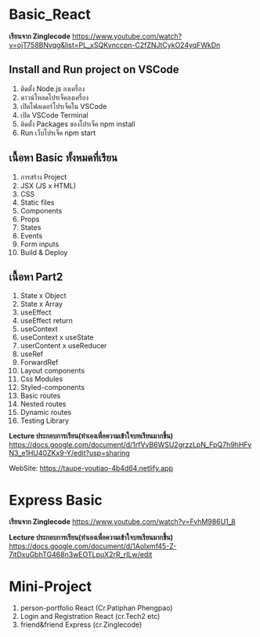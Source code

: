 # Basic_React

**เรียนจาก Zinglecode**
https://www.youtube.com/watch?v=ojT758BNvqg&list=PL_xSQKvnccpn-C2fZNJtCykO24yqFWkDn

## Install and Run project on VSCode
1. ติดตั้ง Node.js ลงเครื่อง
2. ดาวน์โหลดโปรเจ็คลงเครื่อง
3. เปิดโฟลเดอร์โปรเจ็คใน VSCode
4. เปิด VSCode Terminal
5. ติดตั้ง Packages ของโปรเจ็ค npm install
6. Run เว็บโปรเจ็ค npm start

## เนื้อหา Basic ทั้งหมดที่เรียน
1. การสร้าง Project
2. JSX (JS x HTML)
3. CSS
4. Static files
5. Components
6. Props
7. States
8. Events
9. Form inputs
10. Build & Deploy

## เนื้อหา Part2
1. State x Object
2. State x Array
3. useEffect
4. useEffect return
5. useContext
6. useContext x useState
7. userContent x useReducer
8. useRef
9. ForwardRef
10. Layout components
11. Css Modules
12. Styled-components
13. Basic routes
14. Nested routes
15. Dynamic routes
16. Testing Library

**Lecture ประกอบการเรียน(ทำเองเพื่อความเข้าใจบทเรียนมากขึ้น)**
https://docs.google.com/document/d/1rfVvB6WSU2grzzLpN_FpQ7h9hHFvN3_e1HU40ZKx9-Y/edit?usp=sharing

WebSite: https://taupe-youtiao-4b4d64.netlify.app

# Express Basic
**เรียนจาก Zinglecode**
https://www.youtube.com/watch?v=FvhM986U1_8

**Lecture ประกอบการเรียน(ทำเองเพื่อความเข้าใจบทเรียนมากขึ้น)**
https://docs.google.com/document/d/1Aolxmf45-Z-7itDxuGbhTG468n3wEOTLpuX2rR_rILw/edit

# Mini-Project
1. person-portfolio React (Cr.Patiphan Phengpao)
2. Login and Registration React (cr.Tech2 etc)
3. friend&friend Express (cr.Zinglecode)
